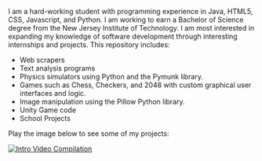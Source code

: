 I am a hard-working student with programming experience in Java, HTML5, CSS, Javascript, and Python.  I am working to earn a Bachelor of Science degree from the New Jersey Institute of Technology. I am most interested in expanding my knowledge of software development through interesting internships and projects.
This repository includes: 
- Web scrapers
- Text analysis programs
- Physics simulators using Python and the Pymunk library. 
- Games such as Chess, Checkers, and 2048 with custom graphical user interfaces and logic.
- Image manipulation using the Pillow Python library.
- Unity Game code
- School Projects

Play the image below to see some of my projects:

[![Intro Video Compilation](https://img.youtube.com/vi/Kp2KPuOj_I8/0.jpg)](https://www.youtube.com/watch?v=Kp2KPuOj_I8)




<!--
**IDKMan39/IDKMan39** is a ✨ _special_ ✨ repository because its `README.md` (this file) appears on your GitHub profile.

Here are some ideas to get you started:

- 🔭 I’m currently working on ...
- 🌱 I’m currently learning ...
- 👯 I’m looking to collaborate on ...
- 🤔 I’m looking for help with ...
- 💬 Ask me about ...
- 📫 How to reach me: ...
- 😄 Pronouns: ...
- ⚡ Fun fact: ...
-->
